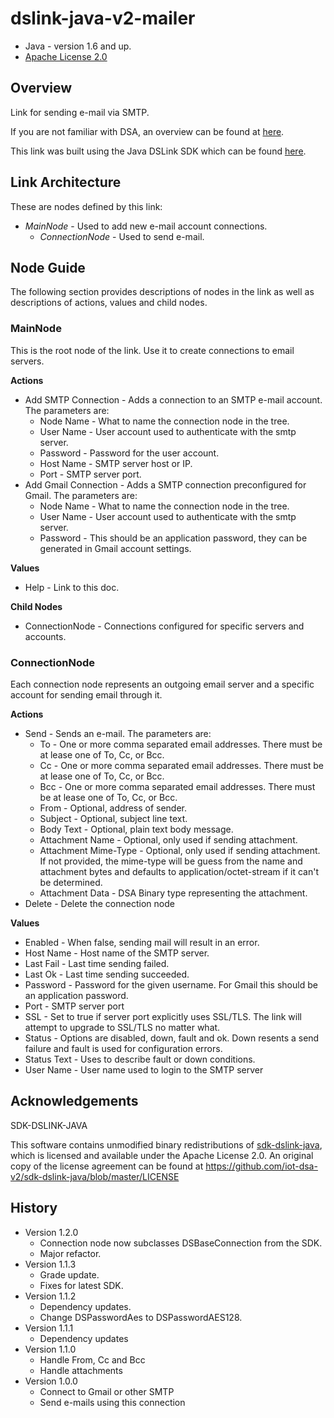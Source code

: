 # dslink-java-v2-mailer

* Java - version 1.6 and up.
* [Apache License 2.0](http://www.apache.org/licenses/LICENSE-2.0)

## Overview

Link for sending e-mail via SMTP.

If you are not familiar with DSA, an overview can be found at
[here](http://iot-dsa.org/get-started/how-dsa-works).

This link was built using the Java DSLink SDK which can be found
[here](https://github.com/iot-dsa-v2/sdk-dslink-java).

## Link Architecture

These are nodes defined by this link:

- _MainNode_ - Used to add new e-mail account connections.
  - _ConnectionNode_ - Used to send e-mail.


## Node Guide

The following section provides descriptions of nodes in the link as well as
descriptions of actions, values and child nodes.


### MainNode

This is the root node of the link.  Use it to create connections to email servers.

**Actions**
- Add SMTP Connection - Adds a connection to an SMTP e-mail account.  The
  parameters are:
  - Node Name - What to name the connection node in the tree.
  - User Name - User account used to authenticate with the smtp server.
  - Password - Password for the user account.
  - Host Name - SMTP server host or IP.
  - Port - SMTP server port.
- Add Gmail Connection - Adds a SMTP connection preconfigured for Gmail.  The
  parameters are:
  - Node Name - What to name the connection node in the tree.
  - User Name - User account used to authenticate with the smtp server.
  - Password - This should be an application password, they can be
    generated in Gmail account settings.

**Values**
- Help - Link to this doc.

**Child Nodes**
- ConnectionNode - Connections configured for specific servers and accounts.

### ConnectionNode

Each connection node represents an outgoing email server and a specific
account for sending email through it.

**Actions**

- Send - Sends an e-mail. The parameters are:
    - To - One or more comma separated email addresses.  There must be at lease
      one of To, Cc, or Bcc.
    - Cc - One or more comma separated email addresses.  There must be at lease
      one of To, Cc, or Bcc.
    - Bcc - One or more comma separated email addresses.  There must be at lease
      one of To, Cc, or Bcc.
    - From - Optional, address of sender.
    - Subject - Optional, subject line text.
    - Body Text - Optional, plain text body message.
    - Attachment Name - Optional, only used if sending attachment.
    - Attachment Mime-Type - Optional, only used if sending attachment.  If not provided,
      the mime-type will be guess from the name and attachment bytes and defaults
      to application/octet-stream if it can't be determined.
    - Attachment Data - DSA Binary type representing the attachment.
- Delete - Delete the connection node

**Values**

- Enabled - When false, sending mail will result in an error.
- Host Name - Host name of the SMTP server.
- Last Fail - Last time sending failed.
- Last Ok - Last time sending succeeded.
- Password - Password for the given username.  For Gmail this should
  be an application password.
- Port - SMTP server port
- SSL - Set to true if server port explicitly uses SSL/TLS.  The link
  will attempt to upgrade to SSL/TLS no matter what.
- Status - Options are disabled, down, fault and ok.  Down resents
  a send failure and fault is used for configuration errors.
- Status Text - Uses to describe fault or down conditions.
- User Name - User name used to login to the SMTP server

## Acknowledgements

SDK-DSLINK-JAVA

This software contains unmodified binary redistributions of 
[sdk-dslink-java](https://github.com/iot-dsa-v2/sdk-dslink-java), which is licensed 
and available under the Apache License 2.0. An original copy of the license agreement can be found 
at https://github.com/iot-dsa-v2/sdk-dslink-java/blob/master/LICENSE

## History

* Version 1.2.0
  - Connection node now subclasses DSBaseConnection from the SDK.
  - Major refactor.
* Version 1.1.3
  - Grade update.
  - Fixes for latest SDK.
* Version 1.1.2
  - Dependency updates.
  - Change DSPasswordAes to DSPasswordAES128.
* Version 1.1.1
  - Dependency updates
* Version 1.1.0
  - Handle From, Cc and Bcc
  - Handle attachments
* Version 1.0.0
  - Connect to Gmail or other SMTP
  - Send e-mails using this connection
